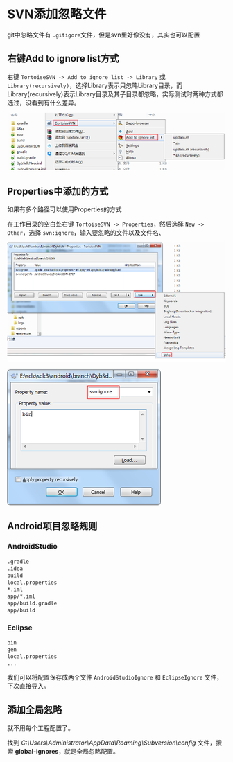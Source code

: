 # SVN添加忽略文件

git中忽略文件有 `.gitigore`文件，但是svn里好像没有，其实也可以配置

## 右键Add to ignore list方式

右键 `TortoiseSVN -> Add to ignore list -> Library` 或 `Library(recursively)`，选择Library表示只忽略Library目录，而Library(recursively)表示Library目录及其子目录都忽略，实际测试时两种方式都选过，没看到有什么差异。

![忽略文件](../assets/svn_add_ignore.png)

## Properties中添加的方式

如果有多个路径可以使用Properties的方式

在工作目录的空白处右键 `TortoiseSVN -> Properties`，然后选择 `New -> Other`，选择 `svn:ignore`，输入要忽略的文件以及文件名、

![忽略文件](../assets/svn_add_ignore_2.png)

![忽略文件](../assets/svn_add_ignore_3.png)

## Android项目忽略规则

### AndroidStudio

```
.gradle
.idea
build
local.properties
*.iml
app/*.iml
app/build.gradle
app/build
```

### Eclipse

```
bin
gen
local.properties
...
```

我们可以将配置保存成两个文件 `AndroidStudioIgnore` 和 `EclipseIgnore` 文件，下次直接导入。

## 添加全局忽略

就不用每个工程配置了。

找到 *C:\Users\Administrator\AppData\Roaming\Subversion\config* 文件，搜索 **global-ignores**，就是全局忽略配置。